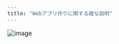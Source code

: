 ```yaml
---
title: "Webアプリ作りに関する雑な説明"
---
```


![image](https://gyazo.com/ece2d71d6edac473ce06b2f4a48917a8/thumb/1000)

